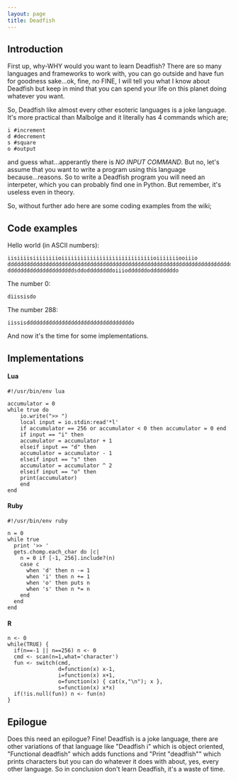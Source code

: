 ```yaml
---
layout: page
title: Deadfish
---
```

## Introduction
First up, why-WHY would you want to learn Deadfish? There are so many languages and frameworks to work with, you can go outside and have fun for goodness sake...ok, fine, no FINE, I will tell you what I know about Deadfish but keep in mind that you can spend your life on this planet doing whatever you want.

So, Deadfish like almost every other esoteric languages is a joke language. It's more practical than Malbolge and it literally has 4 commands which are;

```
i #increment
d #decrement
s #square
o #output
``` 

and guess what...apperantly there is _NO INPUT COMMAND_. But no, let's assume that you want to write a program using this language because...reasons. So to write a Deadfish program you will need an interpeter, which you can probably find one in Python. But remember, it's useless even in theory.

So, without further ado here are some coding examples from the wiki;

## Code examples
Hello world (in ASCII numbers):
```
iisiiiisiiiiiiiioiiiiiiiiiiiiiiiiiiiiiiiiiiiiioiiiiiiiooiiio
dddddddddddddddddddddddddddddddddddddddddddddddddddddddddddddddddddddddddddddddo
dddddddddddddddddddddsddoddddddddoiiioddddddoddddddddo
```

The number 0:
```
diissisdo
```

The number 288:
```
iissisdddddddddddddddddddddddddddddddddo
```

And now it's the time for some implementations.

## Implementations

#### Lua
```
#!/usr/bin/env lua

accumulator = 0
while true do
    io.write(">> ")
    local input = io.stdin:read'*l'
    if accumulator == 256 or accumulator < 0 then accumulator = 0 end
    if input == "i" then
	accumulator = accumulator + 1
    elseif input == "d" then
	accumulator = accumulator - 1
    elseif input == "s" then
	accumulator = accumulator ^ 2
    elseif input == "o" then
	print(accumulator)
    end
end
```

#### Ruby
```
#!/usr/bin/env ruby
 
n = 0
while true
  print '>> '
  gets.chomp.each_char do |c|
    n = 0 if [-1, 256].include?(n)
    case c
      when 'd' then n -= 1
      when 'i' then n += 1
      when 'o' then puts n
      when 's' then n *= n
    end
  end
end
```



#### R
```
n <- 0
while(TRUE) {
  if(n==-1 || n==256) n <- 0
  cmd <- scan(n=1,what='character')
  fun <- switch(cmd,
                d=function(x) x-1,
                i=function(x) x+1,
                o=function(x) { cat(x,"\n"); x },
                s=function(x) x*x)
  if(!is.null(fun)) n <- fun(n)
}
```

## Epilogue
Does this need an epilogue? Fine! Deadfish is a joke language, there are other variations of that language like "Deadfish i" which is object oriented, "Functional deadfish" which adds functions and "Print "deadfish"" which prints characters but you can do whatever it does with about, yes, every other language. So in conclusion don't learn Deadfish, it's a waste of time.
